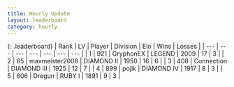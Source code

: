 ```yaml
---
title: Hourly Update
layout: leaderboard
category: hourly
---
```


{: .leaderboard}
| Rank | LV | Player | Division | Elo | Wins | Losses |
| --- | --- | --- | --- | --- | --- | --- |
| <span data-change="0">1</span> | 921 | <span title="ID: 315148">GryphonEX</span> | LEGEND | <span data-change="8">2009</span> | <span data-change="1">17</span> | <span data-change="0">3</span> |
| <span data-change="15">2</span> | 65 | <span title="ID: 410122">maxmeister2008</span> | DIAMOND II | <span data-change="133">1950</span> | <span data-change="9">16</span> | <span data-change="1">6</span> |
| <span data-change="-1">3</span> | 408 | <span title="ID: 539711">Connection</span> | DIAMOND III | <span data-change="14">1925</span> | <span data-change="4">12</span> | <span data-change="2">7</span> |
| <span data-change="-1">4</span> | 899 | <span title="ID: 4783">pojlk</span> | DIAMOND IV | <span data-change="16">1917</span> | <span data-change="5">8</span> | <span data-change="3">3</span> |
| <span data-change="-1">5</span> | 806 | <span title="ID: 337810">Dregun</span> | RUBY I | <span data-change="0">1891</span> | <span data-change="0">9</span> | <span data-change="0">3</span> |
